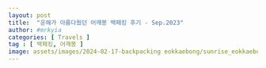 ```yaml
---
layout: post
title:  "운해가 아름다웠던 어깨봉 백패킹 후기 - Sep.2023"
author: #mrkyia
categories: [ Travels ]
tag : [ 백패킹, 어깨봉 ]
image: assets/images/2024-02-17-backpacking eokkaebong/sunrise_eokkaebong.webp
---
```

##### #